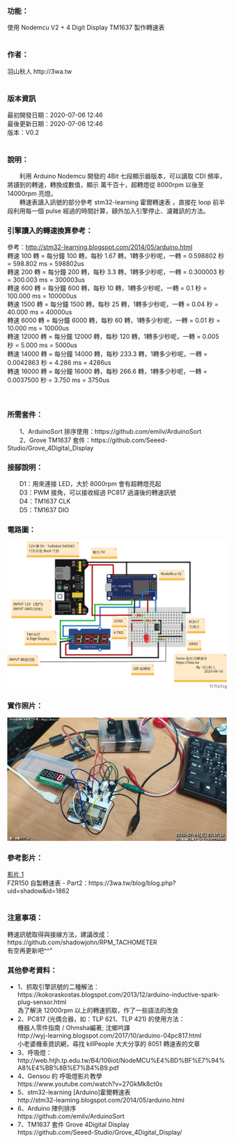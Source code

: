 <h3>功能：</h3>
使用 Nodemcu V2 + 4 Digit Display TM1637 製作轉速表<br>
<br>
<h3>作者：</h3>
羽山秋人 http://3wa.tw <br>
<br>
<h3>版本資訊</h3>
最初開發日期：2020-07-06 12:46<br>
最後更新日期：2020-07-06 12:46<br>
版本：V0.2<br>
<br>
<h3>說明：</h3>
　　利用 Arduino Nodemcu 開發的 4Bit 七段顯示器版本，可以讀取 CDI 頻率，將讀到的轉速，轉換成數值，顯示 萬千百十，超轉燈從 8000rpm 以後至 14000rpm 亮燈。<br>
　　轉速表讀入訊號的部分參考 stm32-learning 霍爾轉速表 ，直接在 loop 前半段利用每一個 pulse 經過的時間計算，額外加入引擎停止、濾雜訊的方法。　
  <br>
<h3>引擎讀入的轉速換算參考：</h3>
  
  參考：http://stm32-learning.blogspot.com/2014/05/arduino.html<br>
  轉速   100 轉 = 每分鐘   100 轉，每秒  1.67 轉，1轉多少秒呢，一轉 = 0.598802   秒 = 598.802 ms = 598802us<br>
  轉速   200 轉 = 每分鐘   200 轉，每秒  3.3  轉，1轉多少秒呢，一轉 = 0.300003   秒 = 300.003 ms = 300003us<br>
  轉速   600 轉 = 每分鐘   600 轉，每秒  10   轉，1轉多少秒呢，一轉 = 0.1        秒 = 100.000 ms = 100000us<br>
  轉速  1500 轉 = 每分鐘  1500 轉，每秒  25   轉，1轉多少秒呢，一轉 = 0.04       秒 =  40.000 ms =  40000us<br>
  轉速  6000 轉 = 每分鐘  6000 轉，每秒  60   轉，1轉多少秒呢，一轉 = 0.01       秒 =  10.000 ms =  10000us<br>
  轉速 12000 轉 = 每分鐘 12000 轉，每秒 120   轉，1轉多少秒呢，一轉 = 0.005      秒 =   5.000 ms =   5000us<br>
  轉速 14000 轉 = 每分鐘 14000 轉，每秒 233.3 轉，1轉多少秒呢，一轉 = 0.0042863  秒 =   4.286 ms =   4286us<br>
  轉速 16000 轉 = 每分鐘 16000 轉，每秒 266.6 轉，1轉多少秒呢，一轉 = 0.0037500  秒 =   3.750 ms =   3750us<br>
  <br>
    <br>
<h3>所需套件：</h3>
　　1、ArduinoSort 排序使用：https://github.com/emilv/ArduinoSort<br>
　　2、Grove TM1637 套件：https://github.com/Seeed-Studio/Grove_4Digital_Display<br>
<h3>接腳說明：</h3>
　　D1：用來連接 LED，大於 8000rpm 會有超轉燈亮起<br>
　　D3：PWM 接角，可以接收經過 PC817 過濾後的轉速訊號<br>
　　D4：TM1637 CLK<br>
　　D5：TM1637 DIO
<br>
<h3>電路圖：</h3>
<img src="screenshot/4Digit_Tachometer.png">
<br>
<h3>實作照片：</h3>
<img src="screenshot/Example.jpg">
<br>
<h3>參考影片：</h3>
<a href="screenshot/video/1.mp4">影片 1</a><br>
FZR150 自製轉速表 - Part2：https://3wa.tw/blog/blog.php?uid=shadow&id=1862<br>
<br>
<h3>注意事項：</h3>
轉速訊號取得與接線方法，建議改成：https://github.com/shadowjohn/RPM_TACHOMETER
<br>
有空再更新吧^^"
<br>
<h3>其他參考資料：</h3>
<ul>
  <li>1、抓取引擎訊號的二種解法： https://kokoraskostas.blogspot.com/2013/12/arduino-inductive-spark-plug-sensor.html<br>
    為了解決 12000rpm 以上的轉速抓取，作了一些語法的改良</li>
  <li>2、PC817 (光偶合器，如：TLP 621、TLP 421) 的使用方法：<br>
    機器人零件指南 / Ohmsha編著; 沈鄉吟譯<br>  
    http://wyj-learning.blogspot.com/2017/10/arduino-04pc817.html<br>
    小老婆機車資訊網，尋找 killPeople 大大分享的 8051 轉速表的文章<br>
    </li>
  <li>3、呼吸燈：<br>
    http://web.htjh.tp.edu.tw/B4/106iot/NodeMCU%E4%BD%BF%E7%94%A8%E4%BB%8B%E7%B4%B9.pdf<br>
    </li>
  <li>4、Gensou 的 呼吸燈影片教學<br>
    https://www.youtube.com/watch?v=27GkMk8ct0s<br></li>
  <li>5、stm32-learning [Arduino]霍爾轉速表<br> 
    http://stm32-learning.blogspot.com/2014/05/arduino.html</li>
  <li>6、Arduino 陣列排序<br>
    https://github.com/emilv/ArduinoSort</li>
  <li>7、TM1637 套件 Grove 4Digital Display<br>
    https://github.com/Seeed-Studio/Grove_4Digital_Display/</li>
</ul>
